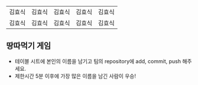 <table>
      <tbody>
        <tr>
          <td>김효식</td>
          <td>김효식</td>
          <td>김효식</td>
          <td>김효식</td>
          <td>김효식</td>
	</tr>
	<tr>
          <td>김효식</td>
          <td>김효식</td>
          <td>김효식</td>
          <td>김효식</td>
          <td>김효식</td>
        </tr>
      </tbody>
</table>

## 땅따먹기 게임

- 테이블 시트에 본인의 이름을 남기고 팀의 repository에 add, commit, push 해주세요.
- 제한시간 5분 이후에 가장 많은 이름을 남긴 사람이 우승!

